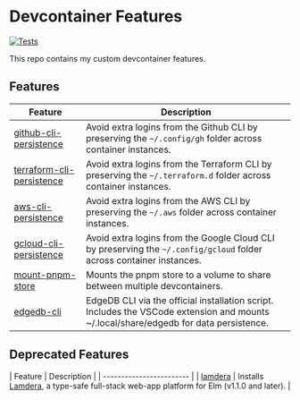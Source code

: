 # Devcontainer Features

[![Tests](https://github.com/joshuanianji/devcontainer-features/actions/workflows/test.yaml/badge.svg)](https://github.com/joshuanianji/devcontainer-features/actions/workflows/test.yaml)

This repo contains my custom devcontainer features.

## Features

| Feature                                                      | Description                                                                                                                           |
| ------------------------------------------------------------ | ------------------------------------------------------------------------------------------------------------------------------------- |
| [github-cli-persistence](./src/github-cli-persistence)       | Avoid extra logins from the Github CLI by preserving the `~/.config/gh` folder across container instances.                            |
| [terraform-cli-persistence](./src/terraform-cli-persistence) | Avoid extra logins from the Terraform CLI by preserving the `~/.terraform.d` folder across container instances.                       |
| [aws-cli-persistence](./src/aws-cli-persistence)             | Avoid extra logins from the AWS CLI by preserving the `~/.aws` folder across container instances.                                     |
| [gcloud-cli-persistence](./src/gcloud-cli-persistence)       | Avoid extra logins from the Google Cloud CLI by preserving the `~/.config/gcloud` folder across container instances.                  |
| [mount-pnpm-store](./src/mount-pnpm-store)                   | Mounts the pnpm store to a volume to share between multiple devcontainers.                                                            |
| [edgedb-cli](./src/edgedb-cli)                               | EdgeDB CLI via the official installation script. Includes the VSCode extension and mounts ~/.local/share/edgedb for data persistence. |

## Deprecated Features

| Feature                  | Description                                                                                                             |
| ------------------------ |
| [lamdera](./src/lamdera) | Installs [Lamdera](https://dashboard.lamdera.app/), a type-safe full-stack web-app platform for Elm (v1.1.0 and later). |
